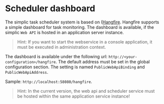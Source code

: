 # Scheduler dashboard

The simplic task scheduler system is based on ([Hangfire](https://www.hangfire.io/). 
Hangfire supports a simple dashboard for task monitoring. The dashboard is available, 
if the simplic `Web API` is hosted in an application server instance.

> Hint: If you want to start the webservice in a console application, it must be executed in administration context.

The dashboard is available under the following url: `http://<your-configuration>/hangfire`. The default address
must be set in the global configuration section. The setting is named `PublicWebApiBinding` and `PublicWebApiAddress`.

Sample: `http://localhost:58080/hangfire`.

> Hint: In the current version, the web api and scheduler service must be hosted within the same application service instance!